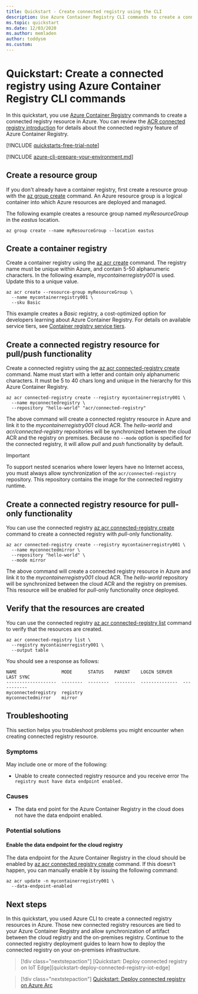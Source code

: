 ```yaml
---
title: Quickstart - Create connected registry using the CLI
description: Use Azure Container Registry CLI commands to create a connected registry resource.
ms.topic: quickstart
ms.date: 12/03/2020
ms.author: memladen
author: toddysm
ms.custom:
---
```


# Quickstart: Create a connected registry using Azure Container Registry CLI commands

In this quickstart, you use [Azure Container Registry][container-registry-intro] commands to create a connected registry resource in Azure. You can review the [ACR connected registry introduction](intro-connected-registry.md) for details about the connected registry feature of Azure Container Registry. 

[!INCLUDE [quickstarts-free-trial-note](../../includes/quickstarts-free-trial-note.md)]

[!INCLUDE [azure-cli-prepare-your-environment.md](../../includes/azure-cli-prepare-your-environment.md)]

## Create a resource group

If you don't already have a container registry, first create a resource group with the [az group create][az-group-create] command. An Azure resource group is a logical container into which Azure resources are deployed and managed.

The following example creates a resource group named *myResourceGroup* in the *eastus* location.

```azurecli-interactive
az group create --name myResourceGroup --location eastus
```

## Create a container registry

Create a container registry using the [az acr create][az-acr-create] command. The registry name must be unique within Azure, and contain 5-50 alphanumeric characters. In the following example, *mycontainerregistry001* is used. Update this to a unique value.

```azurecli-interactive
az acr create --resource-group myResourceGroup \
  --name mycontainerregistry001 \
  --sku Basic
```

This example creates a *Basic* registry, a cost-optimized option for developers learning about Azure Container Registry. For details on available service tiers, see [Container registry service tiers][container-registry-skus].

## Create a connected registry resource for pull/push functionality

Create a connected registry using the [az acr connected-registry create][az-acr-connected-registry-create] command. Name must start with a letter and contain only alphanumeric characters. It must be 5 to 40 chars long and unique in the hierarchy for this Azure Container Registry.

```azurecli-interactive
az acr connected-registry create --registry mycontainerregistry001 \
  --name myconnectedregistry \
  --repository "hello-world" "acr/connected-registry"
```

The above command will create a connected registry resource in Azure and link it to the *mycontainerregistry001* cloud ACR. The *hello-world* and *acr/connected-registry* repositories will be synchronized between the cloud ACR and the registry on premises. Because no `--mode` option is specified for the connected registry, it will allow _pull_ and _push_ functionality by default.

  > [!IMPORTANT]
  > To support nested scenarios where lower leyers have no Internet access, you must always allow synchronization of the `acr/connected-registry` repository. This repository contains the image for the connected registry runtime.

## Create a connected registry resource for pull-only functionality

You can use the connected registry [az acr connected-registry create][az-acr-connected-registry-create] command to create a connected registry with _pull_-only functionality. 

```azurecli-interactive
az acr connected-registry create --registry mycontainerregistry001 \
  --name myconnectedmirror \
  --repository "hello-world" \
  --mode mirror
```

The above command will create a connected registry resource in Azure and link it to the *mycontainerregistry001* cloud ACR. The *hello-world* repository will be synchronized between the cloud ACR and the registry on premises. This resource will be enabled for _pull_-only functionality once deployed.

## Verify that the resources are created

You can use the connected registry [az acr connected-registry list][az-acr-connected-registry-list] command to verify that the resources are created. 

```azurecli-interactive
az acr connected-registry list \
  --registry mycontainerregistry001 \
  --output table
```

You should see a response as follows:

```
NAME                 MODE      STATUS    PARENT    LOGIN SERVER    LAST SYNC
-------------------  --------  --------  --------  --------------  -----------
myconnectedregistry  registry
myconnectedmirror    mirror
```

## Troubleshooting

This section helps you troubleshoot problems you might encounter when creating connected registry resource.

### Symptoms

May include one or more of the following:

- Unable to create connected registry resource and you receive error `The registry must have data endpoint enabled.`

### Causes

- The data end point for the Azure Container Registry in the cloud does not have the data endpoint enabled.

### Potential solutions

#### Enable the data endpoint for the cloud registry

The data endpoint for the Azure Container Registry in the cloud should be  enabled by [az acr connected registry create][az-acr-connected-registry-create] command. If this doesn't happen, you can manually enable it by issuing the following command:

```azurecli-interactive
az acr update -n mycontainerregistry001 \
  --data-endpoint-enabled
```

## Next steps

In this quickstart, you used Azure CLI to create a connected registry resources in Azure. Those new connected registry resources are tied to your Azure Container Registry and allow synchronization of artifact between the cloud registry and the on-premises registry. Continue to the connected registry deployment guides to learn how to deploy the connected registry on your on-premises infrastructure.

> [!div class="nextstepaction"]
> [Quickstart: Deploy connected registry on IoT Edge][quickstart-deploy-connected-registry-iot-edge]

> [!div class="nextstepaction"]
> [Quickstart: Deploy connected registry on Azure Arc][quickstart-deploy-connected-registry-azure-arc]

<!-- LINKS - internal -->
[az-acr-connected-registry-create]: /cli/azure/acr#az-acr-connected-registry-create
[az-acr-connected-registry-list]: /cli/azure/acr#az-acr-connected-registry-list
[az-acr-create]: /cli/azure/acr#az-acr-create
[az-group-create]: /cli/azure/group#az-group-create
[container-registry-intro]: container-registry-intro.md
[container-registry-skus]: container-registry-skus.md
[quickstart-deploy-connected-registry-azure-arc]: quickstart-deploy-connected-registry-azure-arc.md
[quickstart-deploy-connected-registry-iot-edge-cli]: quickstart-deploy-connected-registry-iot-edge.md